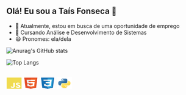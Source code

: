 ## Olá! Eu sou a Taís Fonseca 👋

- 🔭 Atualmente, estou em busca de uma oportunidade de emprego
- 🌱 Cursando Análise e Desenvolvimento de Sistemas
- 😄 Pronomes: ela/dela

![Anurag's GitHub stats](https://github-readme-stats.vercel.app/api?username=taisfonsec&show_icons=true&theme=tokyonight)

![Top Langs](https://github-readme-stats.vercel.app/api/top-langs/?username=taisfonsec&layout=compact&theme=tokyonight)

<div style="display: inline_block"><br>
  <img align="center" alt="Rafa-Js" height="30" width="40" src="https://raw.githubusercontent.com/devicons/devicon/master/icons/javascript/javascript-plain.svg">
  <img align="center" alt="Rafa-HTML" height="30" width="40" src="https://raw.githubusercontent.com/devicons/devicon/master/icons/html5/html5-original.svg">
  <img align="center" alt="Rafa-CSS" height="30" width="40" src="https://raw.githubusercontent.com/devicons/devicon/master/icons/css3/css3-original.svg">
  <img align="center" alt="Rafa-Python" height="30" width="40" src="https://raw.githubusercontent.com/devicons/devicon/master/icons/python/python-original.svg">
